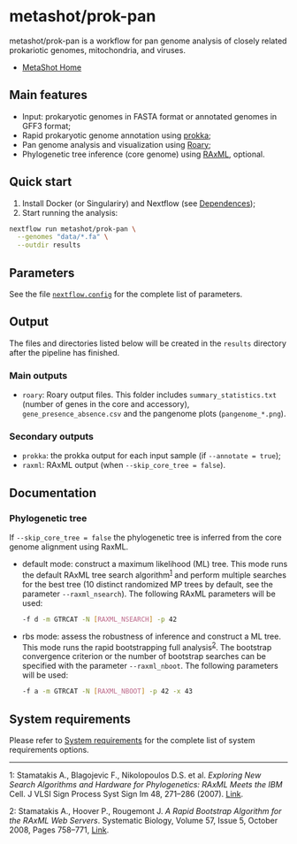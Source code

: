 # metashot/prok-pan

metashot/prok-pan is a workflow for pan genome analysis of closely related
prokariotic genomes, mitochondria, and viruses.

- [MetaShot Home](https://metashot.github.io/)

## Main features

- Input: prokaryotic genomes in FASTA format or annotated genomes in GFF3
  format;
- Rapid prokaryotic genome annotation using
  [prokka](https://github.com/tseemann/prokka);
- Pan genome analysis and visualization using
  [Roary](https://sanger-pathogens.github.io/Roary/);
- Phylogenetic tree inference (core genome) using 
  [RAxML](https://10.1093/bioinformatics/btu033), optional.

## Quick start

1. Install Docker (or Singulariry) and Nextflow (see
   [Dependences](https://metashot.github.io/#dependencies));
1. Start running the analysis:

  ```bash
  nextflow run metashot/prok-pan \
    --genomes "data/*.fa" \
    --outdir results
  ```

## Parameters
See the file [`nextflow.config`](nextflow.config) for the complete list of
parameters.

## Output
The files and directories listed below will be created in the `results`
directory after the pipeline has finished.

### Main outputs
- `roary`: Roary output files. This folder includes `summary_statistics.txt`
  (number of genes in the core and accessory), `gene_presence_absence.csv` and
  the pangenome plots (`pangenome_*.png`).

### Secondary outputs
- `prokka`: the prokka output for each input sample (if `--annotate = true`);
- `raxml`: RAxML output (when `--skip_core_tree = false`).

## Documentation

### Phylogenetic tree
If `--skip_core_tree = false` the phylogenetic tree is inferred from the core genome alignment using RaxML.

- default mode: construct a maximum likelihood (ML) tree. This mode runs the
  default RAxML tree search algorithm<sup>[1](#footnote2)</sup> and perform
  multiple searches for the best tree (10 distinct randomized MP trees by
  default, see the parameter `--raxml_nsearch`). The following RAxML parameters
  will be used:

  ```bash
  -f d -m GTRCAT -N [RAXML_NSEARCH] -p 42
  ```
- rbs mode: assess the robustness of inference and construct a ML tree. This
  mode runs the rapid bootstrapping full analysis<sup>[2](#footnote3)</sup>. The
  bootstrap convergence criterion or the number of bootstrap searches can be
  specified with the parameter `--raxml_nboot`. The following parameters will be
  used:

  ```bash
  -f a -m GTRCAT -N [RAXML_NBOOT] -p 42 -x 43
  ```

## System requirements
Please refer to [System
requirements](https://metashot.github.io/#system-requirements) for the complete
list of system requirements options.

---

<a name="footnote2">1</a>: Stamatakis A., Blagojevic F., Nikolopoulos D.S. et
      al. *Exploring New Search Algorithms and Hardware for Phylogenetics: RAxML
      Meets the IBM* Cell. J VLSI Sign Process Syst Sign Im 48, 271–286 (2007).
      [Link](https://doi.org/10.1007/s11265-007-0067-4). 
      
<a name="footnote3">2</a>: Stamatakis A., Hoover P., Rougemont J. *A Rapid
      Bootstrap Algorithm for the RAxML Web Servers*. Systematic Biology, Volume
      57, Issue 5, October 2008, Pages 758–771,
      [Link](https://doi.org/10.1080/10635150802429642).

